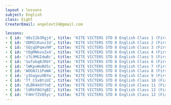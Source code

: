 ```yaml
--- 
layout : lessons 
subject: English
class: Eight
CreaterEmail: angelovt24@gmail.com

lessons: 
- { id: 'd8zI2b3Rgj4', title: 'KITE VICTERS STD 8 English Class 1 (First Bell-ഫസ്റ്റ് ബെല്‍)' }
- { id: 'ODMZcKunz1U', title: 'KITE VICTERS STD 8 English Class 2 (First Bell-ഫസ്റ്റ് ബെല്‍)' }
- { id: 'SQjgDPqmvhM', title: 'KITE VICTERS STD 8 English Class 3 (First Bell-ഫസ്റ്റ് ബെല്‍)' }
- { id: 'YOgMNkoxZx4', title: 'KITE VICTERS STD 8 English Class 4 (First Bell-ഫസ്റ്റ് ബെല്‍)' }
- { id: 'z7L9MGIdwBc', title: 'KITE VICTERS STD 8 English Class 5 (First Bell-ഫസ്റ്റ് ബെല്‍)' }
- { id: 'SofabqBJRbY', title: 'KITE VICTERS STD 8 English Class 6 (First Bell-ഫസ്റ്റ് ബെല്‍)' }
- { id: 'lWKpxWoBd5c', title: 'KITE VICTERS STD 8 English Class 7 (First Bell-ഫസ്റ്റ് ബെല്‍)' }
- { id: 'WOGNJ11PaWA', title: 'KITE VICTERS STD 8 English Class 8 (First Bell-ഫസ്റ്റ് ബെല്‍)' }
- { id: 'y3GagouOBYw', title: 'KITE VICTERS STD 8 English Class 9 (First Bell-ഫസ്റ്റ് ബെല്‍)' }
- { id: 'Tf_CSxBtiUI', title: 'KITE VICTERS STD 8 English Class 10 (First Bell-ഫസ്റ്റ് ബെല്‍)' }
- { id: 'dLBR4kOYfoE', title: 'KITE VICTERS STD 8 English Class 11 (First Bell-ഫസ്റ്റ് ബെല്‍)' }
- { id: 'lURhFBGYgBI', title: 'KITE VICTERS STD 8 English Class 12 (First Bell-ഫസ്റ്റ് ബെല്‍)' }
- { id: 'FdHrTZVQ5yc', title: 'KITE VICTERS STD 8 English Class 12 (First Bell-ഫസ്റ്റ് ബെല്‍)' }
--- 
```

